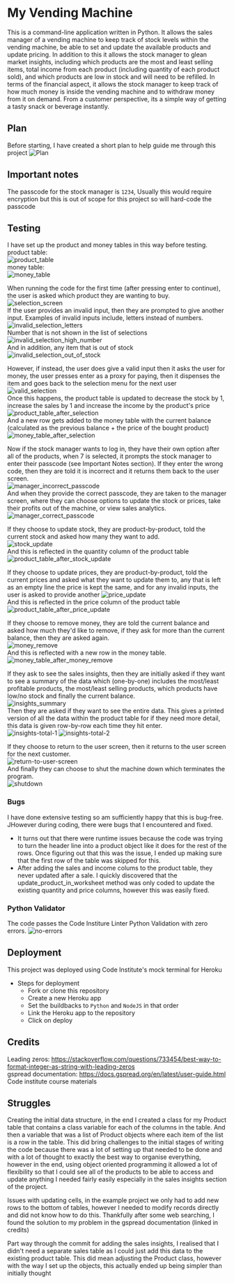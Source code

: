 # My Vending Machine
This is a command-line application written in Python. It allows the sales manager of a vending machine to keep
track of stock levels within the vending machine, be able to set and update the available products and update pricing. In addition to this it allows the stock manager to glean market insights, including which products are the most and least selling items, total income from each product (including quantity of each product sold), and which products are low in stock and will need to be refilled. In terms of the financial aspect, it allows the stock manager to keep track of how much money is inside the vending machine and to withdraw money from it on demand. From a customer perspective, its a simple way of getting a tasty snack or beverage instantly.

## Plan
Before starting, I have created a short plan to help guide me through this project
![Plan](assets/images/VendingMachinePlan.png)

## Important notes
The passcode for the stock manager is `1234`, Usually this would require encryption but this is out of scope for this project so will hard-code the passcode

## Testing
I have set up the product and money tables in this way before testing.  
product table:  
![product_table](assets/images/ProductTable.png)  
money table:  
![money_table](assets/images/MoneyTable.png)  
  
When running the code for the first time (after pressing enter to continue), the user is asked which product they are wanting to buy.  
![selection_screen](assets/images/SelectionScreen.png)  
If the user provides an invalid input, then they are prompted to give another input. Examples of invalid inputs include, letters instead of numbers.  
![invalid_selection_letters](assets/images/InvalidSelectionNotNumber.png)  
Number that is not shown in the list of selections  
![invalid_selection_high_number](assets/images/InvalidSelectionHighNumber.png)  
And in addition, any item that is out of stock  
![invalid_selection_out_of_stock](assets/images/InvalidSelectionOutOfStock.png)  
  
However, if instead, the user does give a valid input then it asks the user for money, the user presses enter as a proxy for paying, then it dispenses the item and goes back to the selection menu for the next user  
![valid_selection](assets/images/ValidSelection.png)  
Once this happens, the product table is updated to decrease the stock by 1, increase the sales by 1 and increase the income by the product's price  
![product_table_after_selection](assets/images/ProductTableAfterSelection.png)  
And a new row gets added to the money table with the current balance (calculated as the previous balance + the price of the bought product)  
![money_table_after_selection](assets/images/MoneyTableAfterSelection.png)  
   
Now if the stock manager wants to log in, they have their own option after all of the products, when 7 is selected, it prompts the stock manager to enter their passcode (see Important Notes section). If they enter the wrong code, then they are told it is incorrect and it returns them back to the user screen.  
![manager_incorrect_passcode](assets/images/ManagerIncorrectPassword.png)  
And when they provide the correct passcode, they are taken to the manager screen, where they can choose options to update the stock or prices, take their profits out of the machine, or view sales analytics.  
![manager_correct_passcode](assets/images/ManagerCorrectPassword.png)  
  
If they choose to update stock, they are product-by-product, told the current stock and asked how many they want to add.  
![stock_update](assets/images/StockUpdate.png)  
And this is reflected in the quantity column of the product table  
![product_table_after_stock_update](assets/images/ProductTableAfterStockUpdate.png)  
  
If they choose to update prices, they are product-by-product, told the current prices and asked what they want to update them to, any that is left as an empty line the price is kept the same, and for any invalid inputs, the user is asked to provide another
![price_update](assets/images/PriceUpdate.png)  
And this is reflected in the price column of the product table  
![product_table_after_price_update](assets/images/ProductTableAfterPriceUpdate.png)  
  
If they choose to remove money, they are told the current balance and asked how much they'd like to remove, if they ask for more than the current balance, then they are asked again.  
![money_remove](assets/images/MoneyRemove.png)  
And this is reflected with a new row in the money table.  
![money_table_after_money_remove](assets/images/MoneyTableAfterMoneyRemove.png)  
  
If they ask to see the sales insights, then they are initially asked if they want to see a summary of the data which (one-by-one) includes the most/least profitable products, the most/least selling products, which products have low/no stock and finally the current balance.  
![insights_summary](assets/images/InsightsSummary.png)  
Then they are asked if they want to see the entire data. This gives a printed version of all the data within the product table for if they need more detail, this data is given row-by-row each time they hit enter.  
![insights-total-1](assets/images/InsightsTotal1.png)
![insights-total-2](assets/images/InsightsTotal2.png)


If they choose to return to the user screen, then it returns to the user screen for the next customer.  
![return-to-user-screen](assets/images/ReturnToUserScreen.png)  
And finally they can choose to shut the machine down which terminates the program.  
![shutdown](assets/images/ShutDown.png)  

### Bugs
I have done extensive testing so am sufficiently happy that this is bug-free. JHowever during coding, there were bugs that I encountered and fixed. 
- It turns out that there were runtime issues because the code was trying to turn the header line into a product object like it does for the rest of the rows. Once figuring out that this was the issue, I ended up making sure that the first row of the table was skipped for this.
- After adding the sales and income colums to the product table, they never updated after a sale. I quickly discovered that the update_product_in_worksheet method was only coded to update the existing quantity and price columns, however this was easily fixed. 

### Python Validator
The code passes the Code Institure Linter Python Validation with zero errors.
![no-errors](assets/images/NoErrors.png)

## Deployment
This project was deployed using Code Institute's mock terminal for Heroku
- Steps for deployment
    - Fork or clone this repository
    - Create a new Heroku app
    - Set the buildbacks to `Python` and `NodeJS` in that order
    - Link the Heroku app to the repository
    - Click on deploy

## Credits

Leading zeros: https://stackoverflow.com/questions/733454/best-way-to-format-integer-as-string-with-leading-zeros  
gspread documentation: https://docs.gspread.org/en/latest/user-guide.html
Code institute course materials

## Struggles

Creating the initial data structure, in the end I created a class for my Product table that contains a class variable for each of the columns in the table. And then a variable that was a list of Product objects where each item of the list is a row in the table. This did bring challenges to the initial stages of writing the code because there was a lot of setting up that needed to be done and with a lot of thought to exactly the best way to organise everything, however in the end, using object oriented programming it allowed a lot of flexibility so that I could see all of the products to be able to access and update anything I needed fairly easily especially in the sales insights section of the project.

Issues with updating cells, in the example project we only had to add new rows to the bottom of tables, however I needed to modify records directly and did not know how to do this. Thankfully after some web searching, I found the solution to my problem in the gspread documentation (linked in credits)

Part way through the commit for adding the sales insights, I realised that I didn't need a separate sales table as I could just add this data to the existing product table. This did mean adjusting the Product class, however with the way I set up the objects, this actually ended up being simpler than initially thought